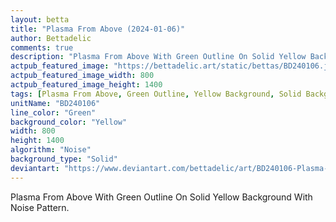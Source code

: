 ```yaml
---
layout: betta
title: "Plasma From Above (2024-01-06)"
author: Bettadelic
comments: true
description: "Plasma From Above With Green Outline On Solid Yellow Background With Noise Pattern."
actpub_featured_image: "https://bettadelic.art/static/bettas/BD240106.jpg"
actpub_featured_image_width: 800
actpub_featured_image_height: 1400
tags: [Plasma From Above, Green Outline, Yellow Background, Solid Background Pattern, Noise Pattern, January 2024]
unitName: "BD240106"
line_color: "Green"
background_color: "Yellow"
width: 800
height: 1400
algorithm: "Noise"
background_type: "Solid"
deviantart: "https://www.deviantart.com/bettadelic/art/BD240106-Plasma-From-Above-2024-01-06-1008797763"
---
```


Plasma From Above With Green Outline On Solid Yellow Background With Noise Pattern.
